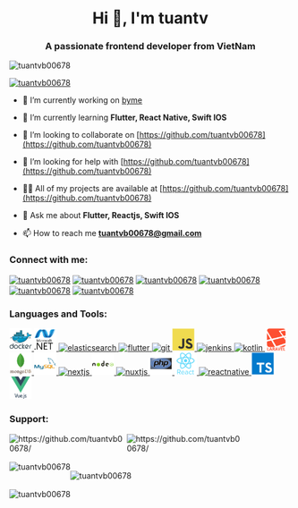 <h1 align="center">Hi 👋, I'm tuantv</h1>
<h3 align="center">A passionate frontend developer from VietNam</h3>

<p align="left"> <img src="https://komarev.com/ghpvc/?username=tuantvb00678&label=Profile%20views&color=0e75b6&style=flat" alt="tuantvb00678" /> </p>

<p align="left"> <a href="https://github.com/ryo-ma/github-profile-trophy"><img src="https://github-profile-trophy.vercel.app/?username=tuantvb00678" alt="tuantvb00678" /></a> </p>

- 🔭 I’m currently working on [byme](https://github.com/tuantvb00678)

- 🌱 I’m currently learning **Flutter, React Native, Swift IOS**

- 👯 I’m looking to collaborate on [https://github.com/tuantvb00678](https://github.com/tuantvb00678)

- 🤝 I’m looking for help with [https://github.com/tuantvb00678](https://github.com/tuantvb00678)

- 👨‍💻 All of my projects are available at [https://github.com/tuantvb00678](https://github.com/tuantvb00678)

- 💬 Ask me about **Flutter, Reactjs, Swift IOS**

- 📫 How to reach me **tuantvb00678@gmail.com**

<h3 align="left">Connect with me:</h3>
<p align="left">
<a href="https://codepen.io/tuantvb00678" target="blank"><img align="center" src="https://raw.githubusercontent.com/rahuldkjain/github-profile-readme-generator/master/src/images/icons/Social/codepen.svg" alt="tuantvb00678" height="30" width="40" /></a>
<a href="https://dev.to/tuantvb00678" target="blank"><img align="center" src="https://raw.githubusercontent.com/rahuldkjain/github-profile-readme-generator/master/src/images/icons/Social/devto.svg" alt="tuantvb00678" height="30" width="40" /></a>
<a href="https://twitter.com/tuantvb00678" target="blank"><img align="center" src="https://raw.githubusercontent.com/rahuldkjain/github-profile-readme-generator/master/src/images/icons/Social/twitter.svg" alt="tuantvb00678" height="30" width="40" /></a>
<a href="https://linkedin.com/in/tuantvb00678" target="blank"><img align="center" src="https://raw.githubusercontent.com/rahuldkjain/github-profile-readme-generator/master/src/images/icons/Social/linked-in-alt.svg" alt="tuantvb00678" height="30" width="40" /></a>
<a href="https://codesandbox.com/tuantvb00678" target="blank"><img align="center" src="https://raw.githubusercontent.com/rahuldkjain/github-profile-readme-generator/master/src/images/icons/Social/codesandbox.svg" alt="tuantvb00678" height="30" width="40" /></a>
<a href="https://fb.com/tuantvb00678" target="blank"><img align="center" src="https://raw.githubusercontent.com/rahuldkjain/github-profile-readme-generator/master/src/images/icons/Social/facebook.svg" alt="tuantvb00678" height="30" width="40" /></a>
</p>

<h3 align="left">Languages and Tools:</h3>
<p align="left"> <a href="https://www.docker.com/" target="_blank" rel="noreferrer"> <img src="https://raw.githubusercontent.com/devicons/devicon/master/icons/docker/docker-original-wordmark.svg" alt="docker" width="40" height="40"/> </a> <a href="https://dotnet.microsoft.com/" target="_blank" rel="noreferrer"> <img src="https://raw.githubusercontent.com/devicons/devicon/master/icons/dot-net/dot-net-original-wordmark.svg" alt="dotnet" width="40" height="40"/> </a> <a href="https://www.elastic.co" target="_blank" rel="noreferrer"> <img src="https://www.vectorlogo.zone/logos/elastic/elastic-icon.svg" alt="elasticsearch" width="40" height="40"/> </a> <a href="https://flutter.dev" target="_blank" rel="noreferrer"> <img src="https://www.vectorlogo.zone/logos/flutterio/flutterio-icon.svg" alt="flutter" width="40" height="40"/> </a> <a href="https://git-scm.com/" target="_blank" rel="noreferrer"> <img src="https://www.vectorlogo.zone/logos/git-scm/git-scm-icon.svg" alt="git" width="40" height="40"/> </a> <a href="https://developer.mozilla.org/en-US/docs/Web/JavaScript" target="_blank" rel="noreferrer"> <img src="https://raw.githubusercontent.com/devicons/devicon/master/icons/javascript/javascript-original.svg" alt="javascript" width="40" height="40"/> </a> <a href="https://www.jenkins.io" target="_blank" rel="noreferrer"> <img src="https://www.vectorlogo.zone/logos/jenkins/jenkins-icon.svg" alt="jenkins" width="40" height="40"/> </a> <a href="https://kotlinlang.org" target="_blank" rel="noreferrer"> <img src="https://www.vectorlogo.zone/logos/kotlinlang/kotlinlang-icon.svg" alt="kotlin" width="40" height="40"/> </a> <a href="https://laravel.com/" target="_blank" rel="noreferrer"> <img src="https://raw.githubusercontent.com/devicons/devicon/master/icons/laravel/laravel-plain-wordmark.svg" alt="laravel" width="40" height="40"/> </a> <a href="https://www.mongodb.com/" target="_blank" rel="noreferrer"> <img src="https://raw.githubusercontent.com/devicons/devicon/master/icons/mongodb/mongodb-original-wordmark.svg" alt="mongodb" width="40" height="40"/> </a> <a href="https://www.mysql.com/" target="_blank" rel="noreferrer"> <img src="https://raw.githubusercontent.com/devicons/devicon/master/icons/mysql/mysql-original-wordmark.svg" alt="mysql" width="40" height="40"/> </a> <a href="https://nextjs.org/" target="_blank" rel="noreferrer"> <img src="https://cdn.worldvectorlogo.com/logos/nextjs-2.svg" alt="nextjs" width="40" height="40"/> </a> <a href="https://nodejs.org" target="_blank" rel="noreferrer"> <img src="https://raw.githubusercontent.com/devicons/devicon/master/icons/nodejs/nodejs-original-wordmark.svg" alt="nodejs" width="40" height="40"/> </a> <a href="https://nuxtjs.org/" target="_blank" rel="noreferrer"> <img src="https://www.vectorlogo.zone/logos/nuxtjs/nuxtjs-icon.svg" alt="nuxtjs" width="40" height="40"/> </a> <a href="https://www.php.net" target="_blank" rel="noreferrer"> <img src="https://raw.githubusercontent.com/devicons/devicon/master/icons/php/php-original.svg" alt="php" width="40" height="40"/> </a> <a href="https://reactjs.org/" target="_blank" rel="noreferrer"> <img src="https://raw.githubusercontent.com/devicons/devicon/master/icons/react/react-original-wordmark.svg" alt="react" width="40" height="40"/> </a> <a href="https://reactnative.dev/" target="_blank" rel="noreferrer"> <img src="https://reactnative.dev/img/header_logo.svg" alt="reactnative" width="40" height="40"/> </a> <a href="https://www.typescriptlang.org/" target="_blank" rel="noreferrer"> <img src="https://raw.githubusercontent.com/devicons/devicon/master/icons/typescript/typescript-original.svg" alt="typescript" width="40" height="40"/> </a> <a href="https://vuejs.org/" target="_blank" rel="noreferrer"> <img src="https://raw.githubusercontent.com/devicons/devicon/master/icons/vuejs/vuejs-original-wordmark.svg" alt="vuejs" width="40" height="40"/> </a> </p>

<h3 align="left">Support:</h3>
<p><a href="https://www.buymeacoffee.com/https://github.com/tuantvb00678/"> <img align="left" src="https://cdn.buymeacoffee.com/buttons/v2/default-yellow.png" height="50" width="210" alt="https://github.com/tuantvb00678/" /></a><a href="https://ko-fi.com/https://github.com/tuantvb00678/"> <img align="left" src="https://cdn.ko-fi.com/cdn/kofi3.png?v=3" height="50" width="210" alt="https://github.com/tuantvb00678/" /></a></p><br><br>

<p><img align="left" src="https://github-readme-stats.vercel.app/api/top-langs?username=tuantvb00678&show_icons=true&locale=en&layout=compact" alt="tuantvb00678" /></p>

<p>&nbsp;<img align="center" src="https://github-readme-stats.vercel.app/api?username=tuantvb00678&show_icons=true&locale=en" alt="tuantvb00678" /></p>

<p><img align="center" src="https://github-readme-streak-stats.herokuapp.com/?user=tuantvb00678&" alt="tuantvb00678" /></p>
